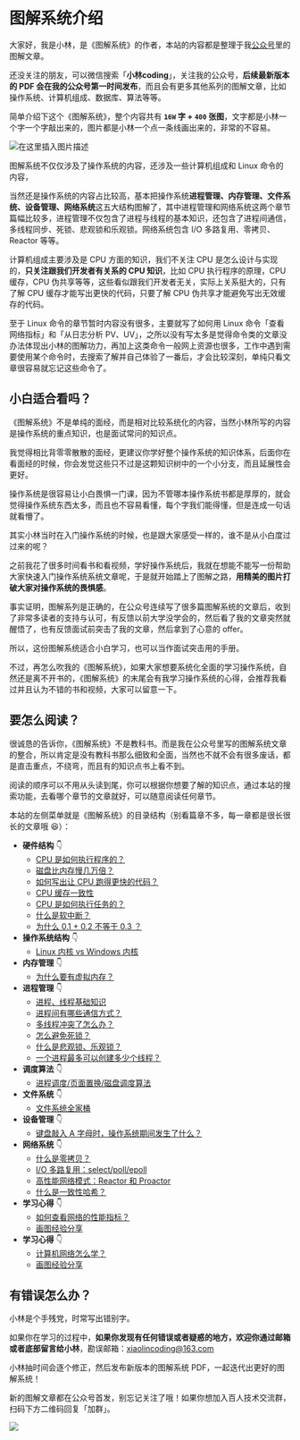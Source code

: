 # 图解系统介绍

大家好，我是小林，是《图解系统》的作者，本站的内容都是整理于我[公众号](https://mp.weixin.qq.com/s/FYH1I8CRsuXDSybSGY_AFA)里的图解文章。

还没关注的朋友，可以微信搜索「**小林coding**」，关注我的公众号，**后续最新版本的 PDF 会在我的公众号第一时间发布**，而且会有更多其他系列的图解文章，比如操作系统、计算机组成、数据库、算法等等。

简单介绍下这个《图解系统》，整个内容共有 **`16W` 字 + `400` 张图**，文字都是小林一个字一个字敲出来的，图片都是小林一个点一条线画出来的，非常的不容易。

![在这里插入图片描述](https://img-blog.csdnimg.cn/38c89e02026a4c1e8b98ed0a9ee6cb44.png)

图解系统不仅仅涉及了操作系统的内容，还涉及一些计算机组成和 Linux 命令的内容，

当然还是操作系统的内容占比较高，基本把操作系统**进程管理、内存管理、文件系统、设备管理、网络系统**这五大结构图解了，其中进程管理和网络系统这两个章节篇幅比较多，进程管理不仅包含了进程与线程的基本知识，还包含了进程间通信，多线程同步、死锁、悲观锁和乐观锁。网络系统包含 I/O 多路复用、零拷贝、Reactor 等等。

计算机组成主要涉及是 CPU 方面的知识，我们不关注 CPU 是怎么设计与实现的，**只关注跟我们开发者有关系的 CPU 知识**，比如 CPU 执行程序的原理，CPU 缓存，CPU 伪共享等等，这些看似跟我们开发者无关，实际上关系挺大的，只有了解 CPU 缓存才能写出更快的代码，只要了解 CPU 伪共享才能避免写出无效缓存的代码。

至于 Linux 命令的章节暂时内容没有很多，主要就写了如何用 Linux 命令「查看网络指标」和「从日志分析 PV、UV」，之所以没有写太多是觉得命令类的文章没办法体现出小林的图解功力，再加上这类命令一般网上资源也很多，工作中遇到需要使用某个命令时，去搜索了解并自己体验了一番后，才会比较深刻，单纯只看文章很容易就忘记这些命令了。

## 小白适合看吗？

《图解系统》不是单纯的面经，而是相对比较系统化的内容，当然小林所写的内容是操作系统的重点知识，也是面试常问的知识点。

我觉得相比背零零散散的面经，更建议你学好整个操作系统的知识体系，后面你在看面经的时候，你会发觉这些只不过是这颗知识树中的一个小分支，而且延展性会更好。

操作系统是很容易让小白畏惧一门课，因为不管哪本操作系统书都是厚厚的，就会觉得操作系统东西太多，而且也不容易看懂，每个字我们能得懂，但是连成一句话就看懵了。

其实小林当时在入门操作系统的时候，也是跟大家感受一样的，谁不是从小白度过过来的呢？

之前我花了很多时间看书和看视频，学好操作系统后，我就在想能不能写一份帮助大家快速入门操作系统系统文章呢，于是就开始踏上了图解之路，**用精美的图片打破大家对操作系统的畏惧感**。

事实证明，图解系列是正确的，在公众号连续写了很多篇图解系统的文章后，收到了非常多读者的支持与认可，有反馈以前大学没学会的，然后看了我的文章突然就醒悟了，也有反馈面试前突击了我的文章，然后拿到了心意的 offer。

所以，这份图解系统适合小白学习，也可以当作面试突击用的手册。

不过，再怎么吹我的《图解系统》，如果大家想要系统化全面的学习操作系统，自然还是离不开书的，《图解系统》的末尾会有我学习操作系统的心得，会推荐我看过并且认为不错的书和视频，大家可以留意一下。

## 要怎么阅读？

很诚恳的告诉你，《图解系统》不是教科书。而是我在公众号里写的图解系统文章的整合，所以肯定是没有教科书那么细致和全面，当然也不就不会有很多废话，都是直击重点，不绕弯，而且有的知识点书上看不到。

阅读的顺序可以不用从头读到尾，你可以根据你想要了解的知识点，通过本站的搜索功能，去看哪个章节的文章就好，可以随意阅读任何章节。

本站的左侧菜单就是《图解系统》的目录结构（别看篇章不多，每一章都是很长很长的文章哦 :laughing:）：

- **硬件结构** :point_down:
  - [CPU 是如何执行程序的？](/os/1_hardware/how_cpu_run.md) 
  - [磁盘比内存慢几万倍？](/os/1_hardware/storage.md) 
  - [如何写出让 CPU 跑得更快的代码？](/os/1_hardware/how_to_make_cpu_run_faster.md) 
  - [CPU 缓存一致性](/os/1_hardware/cpu_mesi.md) 
  - [CPU 是如何执行任务的？](/os/1_hardware/how_cpu_deal_task.md) 
  - [什么是软中断？](/os/1_hardware/soft_interrupt.md) 
  - [为什么 0.1 + 0.2 不等于 0.3 ？](/os/1_hardware/float.md) 
- **操作系统结构** :point_down:
  - [Linux 内核 vs Windows 内核](/os/2_os_structure/linux_vs_windows.md) 
- **内存管理** :point_down:
  - [为什么要有虚拟内存？](/os/3_memory/vmem.md) 
- **进程管理** :point_down:
  - [进程、线程基础知识](/os/4_process/process_base.md) 
  - [进程间有哪些通信方式？](/os/4_process/process_commu.md) 
  - [多线程冲突了怎么办？](/os/4_process/multithread_sync.md) 
  - [怎么避免死锁？](/os/4_process/deadlock.md) 
  - [什么是悲观锁、乐观锁？](/os/4_process/pessim_and_optimi_lock.md) 
  - [一个进程最多可以创建多少个线程？](/os/4_process/create_thread_max.md) 
- **调度算法** :point_down:
  - [进程调度/页面置换/磁盘调度算法](/os/5_schedule/schedule.md)
- **文件系统** :point_down:
  - [文件系统全家桶](/os/6_file_system/file_system.md) 	
- **设备管理** :point_down:
  - [键盘敲入 A 字母时，操作系统期间发生了什么？](/os/7_device/device.md) 
- **网络系统** :point_down:
  - [什么是零拷贝？](/os/8_network_system/zero_copy.md) 
  - [I/O 多路复用：select/poll/epoll](/os/8_network_system/selete_poll_epoll.md) 
  - [高性能网络模式：Reactor 和 Proactor](/os/8_network_system/reactor.md) 
  - [什么是一致性哈希？](/os/8_network_system/hash.md) 
- **学习心得** :point_down:
  - [如何查看网络的性能指标？](/os/9_linux_cmd/linux_network.md) 	
  - [画图经验分享](/os/9_linux_cmd/pv_uv.md) 	
- **学习心得** :point_down:
  - [计算机网络怎么学？](/os/10_learn/learn_os.md) 	
  - [画图经验分享](/os/10_learn/draw.md) 	

## 有错误怎么办？

小林是个手残党，时常写出错别字。

如果你在学习的过程中，**如果你发现有任何错误或者疑惑的地方，欢迎你通过邮箱或者底部留言给小林**，勘误邮箱：xiaolincoding@163.com

小林抽时间会逐个修正，然后发布新版本的图解系统 PDF，一起迭代出更好的图解系统！

新的图解文章都在公众号首发，别忘记关注了哦！如果你想加入百人技术交流群，扫码下方二维码回复「加群」。

![](https://cdn.jsdelivr.net/gh/xiaolincoder/ImageHost3@main/其他/公众号介绍.png)
